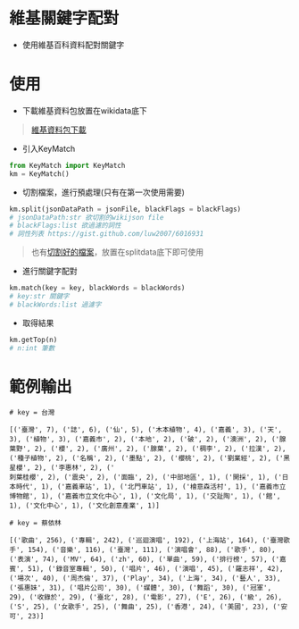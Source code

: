 # 維基關鍵字配對
- 使用維基百科資料配對關鍵字

# 使用
- 下載維基資料包放置在wikidata底下
> [維基資料包下載](https://github.com/p208p2002/key-match-with-wiki/releases/tag/0.0.1)

- 引入KeyMatch
```python
from KeyMatch import KeyMatch
km = KeyMatch()
```

- 切割檔案，進行預處理(只有在第一次使用需要)

```python
km.split(jsonDataPath = jsonFile, blackFlags = blackFlags)
# jsonDataPath:str 欲切割的wikijson file
# blackFlags:list 欲過濾的詞性
# 詞性列表 https://gist.github.com/luw2007/6016931
```
> 也有[切割好的檔案](https://github.com/p208p2002/key-match-with-wiki/releases/tag/0.0.2)，放置在splitdata底下即可使用

- 進行關鍵字配對

```python
km.match(key = key, blackWords = blackWords)
# key:str 關鍵字
# blackWords:list 過濾字
```

- 取得結果

```python
km.getTop(n)
# n:int 筆數
```

# 範例輸出
```
# key = 台灣

[('臺灣', 7), ('誌', 6), ('仙', 5), ('木本植物', 4), ('嘉義', 3), ('天', 3), ('植物', 3), ('嘉義市', 2), ('本地', 2), ('破', 2), ('澳洲', 2), ('腺葉野', 2), ('櫻', 2), ('廣州', 2), ('腺葉', 2), ('稠李', 2), ('拉漢', 2), ('種子植物', 2), ('名稱', 2), ('墨點', 2), ('櫻桃', 2), ('劉業經', 2), ('黑星櫻', 2), ('李惠林', 2), ('
刺葉桂櫻', 2), ('震央', 2), ('面臨', 2), ('中部地區', 1), ('開採', 1), ('日本時代', 1), ('嘉義車站', 1), ('北門車站', 1), ('檜意森活村', 1), ('嘉義市立博物館', 1), ('嘉義市立文化中心', 1), ('文化局', 1), ('交趾陶', 1), ('館', 1), ('文化中心', 1), ('文化創意產業', 1)]
```
```
# key = 蔡依林

[('歌曲', 256), ('專輯', 242), ('巡迴演唱', 192), ('上海站', 164), ('臺灣歌手', 154), ('音樂', 116), ('臺灣', 111), ('演唱會', 88), ('歌手', 80), ('表演', 74), ('MV', 64), ('zh', 60), ('單曲', 59), ('排行榜', 57), ('嘉賓', 51), ('錄音室專輯', 50), ('唱片', 46), ('演唱', 45), ('羅志祥', 42), ('場次', 40), ('周杰倫', 37), ('Play', 34), ('上海', 34), ('藝人', 33), ('張惠妹', 31), ('唱片公司', 30), ('媒體', 30), ('舞蹈', 30), ('冠軍', 29), ('收錄於', 29), ('臺北', 28), ('電影', 27), ('E', 26), ('級', 26), ('S', 25), ('女歌手', 25), ('舞曲', 25), ('香港', 24), ('美國', 23), ('安可', 23)]
```



